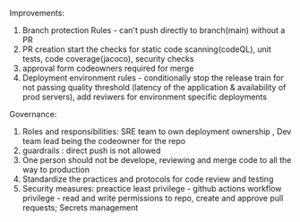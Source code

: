 Improvements: 

1) Branch protection Rules - can't push directly to branch(main) without a PR 
2) PR creation start the checks for static code scanning(codeQL), unit tests, code coverage(jacoco), security checks
3) approval form codeowners required for merge
4) Deployment environment rules - conditionally stop the release train for not passing quality threshold (latency of the application & availability of prod servers), add reviwers for environment specific deployments

Governance: 

1) Roles and responsibilities: SRE team to own deployment ownership , Dev team lead being the codeowner for the repo
2) guardrails : direct push is not allowed 
3) One person should not be develope, reviewing and merge code to all the way to production
4) Standardize the practices and protocols for code review and testing
5) Security measures: preactice least privilege - github actions workflow privilege - read and write permissions to repo, create and approve pull requests;
     Secrets management
     

 

